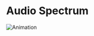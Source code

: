 # Audio Spectrum

![Animation](https://user-images.githubusercontent.com/30611421/233605135-42ee9861-9243-4a34-b384-f3c4f1374376.gif)
